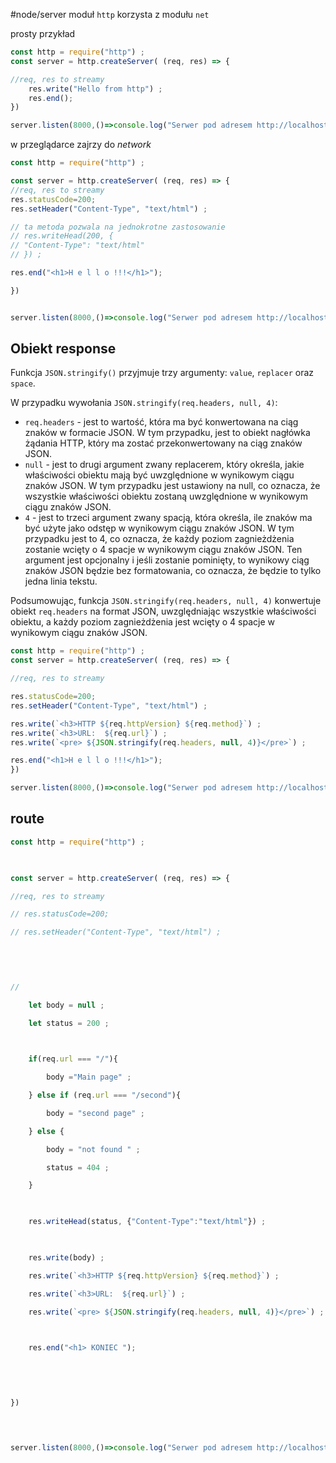 #node/server 
moduł `http` korzysta z modułu `net`

prosty przykład
```js
const http = require("http") ;
const server = http.createServer( (req, res) => {

//req, res to streamy
	res.write("Hello from http") ;
	res.end();
})

server.listen(8000,()=>console.log("Serwer pod adresem http://localhost:8000")) ;
```
w przeglądarce zajrzy do *network*


```js
const http = require("http") ;

const server = http.createServer( (req, res) => {
//req, res to streamy
res.statusCode=200;
res.setHeader("Content-Type", "text/html") ;

// ta metoda pozwala na jednokrotne zastosowanie
// res.writeHead(200, {
// "Content-Type": "text/html"
// }) ;

res.end("<h1>H e l l o !!!</h1>");

})


server.listen(8000,()=>console.log("Serwer pod adresem http://localhost:8000")) ;
```



## Obiekt response
Funkcja `JSON.stringify()` przyjmuje trzy argumenty: `value`, `replacer` oraz `space`.

W przypadku wywołania `JSON.stringify(req.headers, null, 4)`:

-   `req.headers` - jest to wartość, która ma być konwertowana na ciąg znaków w formacie JSON. W tym przypadku, jest to obiekt nagłówka żądania HTTP, który ma zostać przekonwertowany na ciąg znaków JSON.
-   `null` - jest to drugi argument zwany replacerem, który określa, jakie właściwości obiektu mają być uwzględnione w wynikowym ciągu znaków JSON. W tym przypadku jest ustawiony na null, co oznacza, że wszystkie właściwości obiektu zostaną uwzględnione w wynikowym ciągu znaków JSON.
-   `4` - jest to trzeci argument zwany spacją, która określa, ile znaków ma być użyte jako odstęp w wynikowym ciągu znaków JSON. W tym przypadku jest to 4, co oznacza, że każdy poziom zagnieżdżenia zostanie wcięty o 4 spacje w wynikowym ciągu znaków JSON. Ten argument jest opcjonalny i jeśli zostanie pominięty, to wynikowy ciąg znaków JSON będzie bez formatowania, co oznacza, że będzie to tylko jedna linia tekstu.

Podsumowując, funkcja `JSON.stringify(req.headers, null, 4)` konwertuje obiekt `req.headers` na format JSON, uwzględniając wszystkie właściwości obiektu, a każdy poziom zagnieżdżenia jest wcięty o 4 spacje w wynikowym ciągu znaków JSON.
```js
const http = require("http") ;
const server = http.createServer( (req, res) => {

//req, res to streamy

res.statusCode=200;
res.setHeader("Content-Type", "text/html") ;

res.write(`<h3>HTTP ${req.httpVersion} ${req.method}`) ;
res.write(`<h3>URL:  ${req.url}`) ;
res.write(`<pre> ${JSON.stringify(req.headers, null, 4)}</pre>`) ;

res.end("<h1>H e l l o !!!</h1>");
})

server.listen(8000,()=>console.log("Serwer pod adresem http://localhost:8000")) ;
```


## route
```js
const http = require("http") ;

  

const server = http.createServer( (req, res) => {

//req, res to streamy

// res.statusCode=200;

// res.setHeader("Content-Type", "text/html") ;

  
  
  

//

    let body = null ;

    let status = 200 ;

  

    if(req.url === "/"){

        body ="Main page" ;

    } else if (req.url === "/second"){

        body = "second page" ;

    } else {

        body = "not found " ;

        status = 404 ;

    }

  

    res.writeHead(status, {"Content-Type":"text/html"}) ;

  

    res.write(body) ;

    res.write(`<h3>HTTP ${req.httpVersion} ${req.method}`) ;

    res.write(`<h3>URL:  ${req.url}`) ;

    res.write(`<pre> ${JSON.stringify(req.headers, null, 4)}</pre>`) ;

  

    res.end("<h1> KONIEC ");

  
  
  

})

  
  

server.listen(8000,()=>console.log("Serwer pod adresem http://localhost:8000")) ;
```

